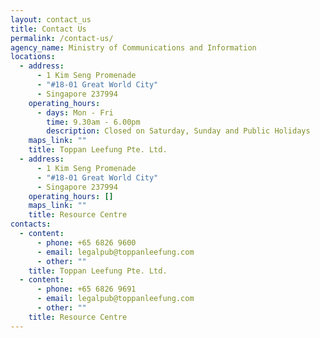 ```yaml
---
layout: contact_us
title: Contact Us
permalink: /contact-us/
agency_name: Ministry of Communications and Information
locations:
  - address:
      - 1 Kim Seng Promenade
      - "#18-01 Great World City"
      - Singapore 237994
    operating_hours:
      - days: Mon - Fri
        time: 9.30am - 6.00pm
        description: Closed on Saturday, Sunday and Public Holidays
    maps_link: ""
    title: Toppan Leefung Pte. Ltd.
  - address:
      - 1 Kim Seng Promenade
      - "#18-01 Great World City"
      - Singapore 237994
    operating_hours: []
    maps_link: ""
    title: Resource Centre
contacts:
  - content:
      - phone: +65 6826 9600
      - email: legalpub@toppanleefung.com
      - other: ""
    title: Toppan Leefung Pte. Ltd.
  - content:
      - phone: +65 6826 9691
      - email: legalpub@toppanleefung.com
      - other: ""
    title: Resource Centre
---
```

